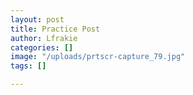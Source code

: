 ```yaml
---
layout: post
title: Practice Post
author: Lfrakie
categories: []
image: "/uploads/prtscr-capture_79.jpg"
tags: []

---
```

